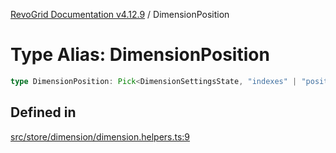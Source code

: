 [RevoGrid Documentation v4.12.9](README.md) / DimensionPosition

# Type Alias: DimensionPosition

```ts
type DimensionPosition: Pick<DimensionSettingsState, "indexes" | "positionIndexes" | "originItemSize" | "positionIndexToItem">;
```

## Defined in

[src/store/dimension/dimension.helpers.ts:9](https://github.com/revolist/revogrid/blob/5b626b1ece93ea60f82047d059b8a2635455feb4/src/store/dimension/dimension.helpers.ts#L9)
